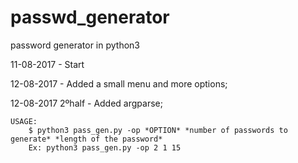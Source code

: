 # passwd_generator
password generator in python3

11-08-2017 - Start

12-08-2017 - Added a small menu and more options;

12-08-2017 2ºhalf - Added argparse;

    USAGE:
        $ python3 pass_gen.py -op *OPTION* *number of passwords to generate* *length of the password*
        Ex: python3 pass_gen.py -op 2 1 15
